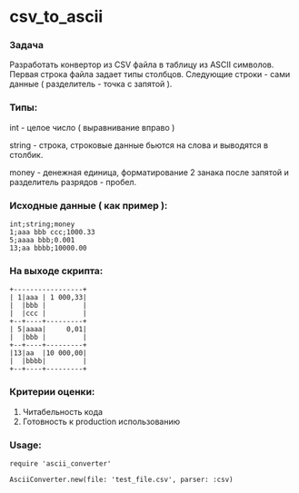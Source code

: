 # csv_to_ascii
### Задача
Разработать конвертор из CSV файла в таблицу из ASCII символов.
Первая строка файла задает типы столбцов.
Следующие строки - сами данные ( разделитель - точка с запятой ).

### Типы:
int - целое число ( выравнивание вправо )

string - строка, строковые данные бьются на слова и выводятся в столбик.

money - денежная единица, форматирование 2 занака после запятой и
разделитель разрядов - пробел.

### Исходные данные ( как пример ):
```
int;string;money
1;aaa bbb ccc;1000.33
5;aaaa bbb;0.001
13;aa bbbb;10000.00
```
### На выходе скрипта:
```
+-----------------+
| 1|aaa | 1 000,33|
|  |bbb |         |
|  |ccc |         |
+--+----+---------+
| 5|aaaa|     0,01|
|  |bbb |         |
+--+----+---------+
|13|aa  |10 000,00|
|  |bbbb|         |
+--+----+---------+
```
### Критерии оценки:
1. Читабельность кода
2. Готовность к production использованию


### Usage:
```
require 'ascii_converter'

AsciiConverter.new(file: 'test_file.csv', parser: :csv)
```
